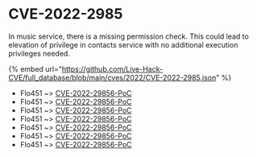 # CVE-2022-2985

In music service, there is a missing permission check. This could lead to elevation of privilege in contacts service with no additional execution privileges needed.

{% embed url="https://github.com/Live-Hack-CVE/full_database/blob/main/cves/2022/CVE-2022-2985.json" %}


* Flo451 ~> [CVE-2022-29856-PoC](https://www.alice-snow.ru/2022/database/cve-2022-2985/cve-2022-29856-poc-flo451)
* Flo451 ~> [CVE-2022-29856-PoC](https://www.alice-snow.ru/2022/database/cve-2022-2985/cve-2022-29856-poc-flo451)
* Flo451 ~> [CVE-2022-29856-PoC](https://www.alice-snow.ru/2022/database/cve-2022-2985/cve-2022-29856-poc-flo451)
* Flo451 ~> [CVE-2022-29856-PoC](https://www.alice-snow.ru/2022/database/cve-2022-2985/cve-2022-29856-poc-flo451)
* Flo451 ~> [CVE-2022-29856-PoC](https://www.alice-snow.ru/2022/database/cve-2022-2985/cve-2022-29856-poc-flo451)
* Flo451 ~> [CVE-2022-29856-PoC](https://www.alice-snow.ru/2022/database/cve-2022-2985/cve-2022-29856-poc-flo451)
* Flo451 ~> [CVE-2022-29856-PoC](https://www.alice-snow.ru/2022/database/cve-2022-2985/cve-2022-29856-poc-flo451)
